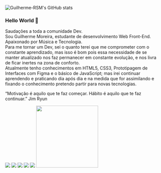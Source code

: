 ![Guilherme-RSM's GitHub stats](https://github-readme-stats.vercel.app/api?username=Guilherme-RSM&show_icons=true&theme=merko)

### Hello World 👋
Saudações a toda a comunidade Dev.<br>
Sou Guilherme Moreira, estudante de desenvolvimento Web Front-End. Apaixonado por Música e Tecnologia.<br>
Para me tornar um Dev, sei o quanto terei que me comprometer com o constante aprendizado, mas isso é bom pois essa necessidade de se manter atualizado nos faz permanecer em constante evolução, e nos livra de ficar inertes na zona de conforto.<br>
Atualmente tenho conhecimentos em HTML5, CSS3, Prototipagem de Interfaces com Figma e o básico de JavaScript; mas irei continuar aprendendo e praticando dia após dia e na medida que for assimilando e 
fixando o conhecimento pretendo partir para novas tecnologias.

“Motivação é aquilo que te faz começar. Hábito é aquilo que te faz continuar.”
Jim Ryun



<!--LINKEDIN-->
<a href="https://www.linkedin.com/in/guilherme-rsm/" target="_blank" alt="Link para o Linkedin">
  <img src="https://img.shields.io/badge/-Linkedin-0e76a8?style=flat-square&logo=Linkedin&logoColor=white&link=LINK-DO-SEU-LINKEDIN" /></a>


<!--CODEPEN-->
  <a href="https://codepen.io/guilherme-rsm" target="_blank" alt="Link para o Codepen">
  <img src="https://img.shields.io/badge/-Codepen-000?style=flat-square&labelColor=000&logo=codepen&logoColor=white&link=LINK-DO-SEU-CODEPEN"/></a>
  
  
  <!--YOUTUBE-->
  <a href="https://www.youtube.com/c/GuilhermeMoreira" target="_blank" alt="Link para o Youtube">
  <img src="https://img.shields.io/badge/-Youtube-e02b0f?style=flat-square&labelColor=e02b0f&logo=youtube&logoColor=white&link=LINK-DO-SEU-YOUTUBE"/></a>


  <!--FACEBOOK-->
  <a href="https://www.facebook.com/guilhermemoreira1992" target="_blank" alt="Link para o Facebook">
  <img src="https://img.shields.io/badge/-Facebook-3b5998?style=flat-square&labelColor=3b5998&logo=facebook&logoColor=white&link=LINK-DO-SEU-FACEBOOK"/></a>


  <!--INSTAGRAM-->
  <a href="https://www.instagram.com/guilherme.rsm" target="_blank" alt="Link para o Instagram">
  <img src="https://img.shields.io/badge/-Instagram-c2506d?style=flat-square&labelColor=c2506d&logo=instagram&logoColor=white&link=LINK-DO-SEU-INSTAGRAM"/></a>


  <!--ILUSTRAÇÃO-->
<img src="https://raw.githubusercontent.com/MicaelliMedeiros/micaellimedeiros/master/image/computer-illustration.png" width="200px">

